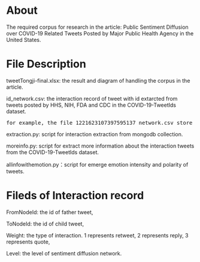 # About
The required corpus for research in the article: Public Sentiment Diffusion over COVID-19 Related Tweets Posted by Major Public Health Agency in the United States.

# File Description
<p>tweetTongji-final.xlsx: the result and diagram of handling the corpus in the article.</p>
<p>id_network.csv: the interaction record of tweet with id extarcted from tweets posted by HHS, NIH, FDA and CDC in the COVID-19-TweetIds dataset.</p>
<p><pre>for example, the file 1221623107397595137_network.csv store the interaction record of tweed whose id is 1221623107397595137.</pre></p> 
<p>extraction.py:  script for interaction extraction from mongodb collection.</p>
<p>moreinfo.py:  script for extract more information about the interaction tweets from the COVID-19-TweetIds dataset.</p>
<p>allinfowithemotion.py：script for emerge emotion intensity and polarity of tweets.</p>

# Fileds of Interaction record
<p>FromNodeId: the id of father tweet,</p>
<p>ToNodeId: the id of child tweet,</p>
<p>Weight: the type of interaction. 1 represents retweet, 2 represents reply, 3 represents quote,</p>
<p>Level: the level of sentiment diffusion network.</p>


